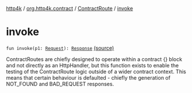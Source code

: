 [http4k](../../index.md) / [org.http4k.contract](../index.md) / [ContractRoute](index.md) / [invoke](./invoke.md)

# invoke

`fun invoke(p1: `[`Request`](../../org.http4k.core/-request/index.md)`): `[`Response`](../../org.http4k.core/-response/index.md) [(source)](https://github.com/http4k/http4k/blob/master/http4k-contract/src/main/kotlin/org/http4k/contract/ContractRoute.kt#L58)

ContractRoutes are chiefly designed to operate within a contract {} block and not directly as an HttpHandler,
but this function exists to enable the testing of the ContractRoute logic outside of a wider contract context.
This means that certain behaviour is defaulted - chiefly the generation of NOT_FOUND and BAD_REQUEST responses.

